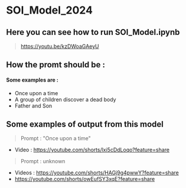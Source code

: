 # SOI_Model_2024

## Here you can see how to run SOI_Model.ipynb
> https://youtu.be/kzDWoaGAeyU

## How the promt should be :
#### Some examples are :
- Once upon a time
- A group of children discover a dead body
- Father and Son

## Some examples of output from this model
> Prompt : "Once upon a time"
- Video : https://youtube.com/shorts/lxi5cDdLoqo?feature=share

> Prompt : unknown
- Videos : https://youtube.com/shorts/HAGj9g4pwwY?feature=share
- https://youtube.com/shorts/owEufSY3xqE?feature=share

